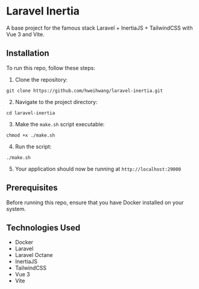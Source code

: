 Laravel Inertia
====================

A base project for the famous stack Laravel + InertiaJS + TailwindCSS with Vue 3 and Vite.

Installation
------------

To run this repo, follow these steps:

1. Clone the repository:

`git clone https://github.com/hweihwang/laravel-inertia.git`

2. Navigate to the project directory:

`cd laravel-inertia`

3. Make the `make.sh` script executable:

`chmod +x ./make.sh`

4. Run the script:

`./make.sh`

5. Your application should now be running at `http://localhost:29000`

Prerequisites
-------------

Before running this repo, ensure that you have Docker installed on your system.

Technologies Used
-----------------

- Docker
- Laravel
- Laravel Octane
- InertiaJS
- TailwindCSS
- Vue 3
- Vite
